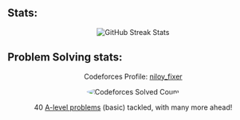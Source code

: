 ## Stats:

<div align="center">
  <img src="https://github-readme-streak-stats.herokuapp.com/?user=khh-Niloy&theme=dark&hide_border=true&background=0D1117&ring=FFE78A&fire=FF4500&fireGradient=black,red&currStreakNum=FFE78A&currStreakLabel=FFE78A&sideNums=FFE78A&sideLabels=FFE78A&dates=FFFFFF" alt="GitHub Streak Stats">
</div>



## Problem Solving stats:

<p align="center">
  Codeforces Profile:
  <a href="https://codeforces.com/profile/niloy_fixer" target="_blank">niloy_fixer</a>
</p>

<p align="center">
  <img src="https://img.shields.io/badge/-40%20solved-success?style=for-the-badge&logo=codeforces&logoColor=white&labelColor=1284BB&color=21c16c&label=Codeforces" alt="Codeforces Solved Count" style="border-radius:50%;"/>
</p>

<p align="center">
  40
  <a href="https://github.com/khh-Niloy/codeforces_solution" target="_blank">A-level problems</a>
  (basic) tackled, with many more ahead!
</p>
